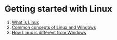 # Getting started with Linux


1. [What is Linux](chapters/1-what-is-linux.md)
2. [Common concepts of Linux and Windows](chapters/2-common-concepts.md)
3. [How Linux is different from Windows](chapters/3-linux-vs-windows.md)